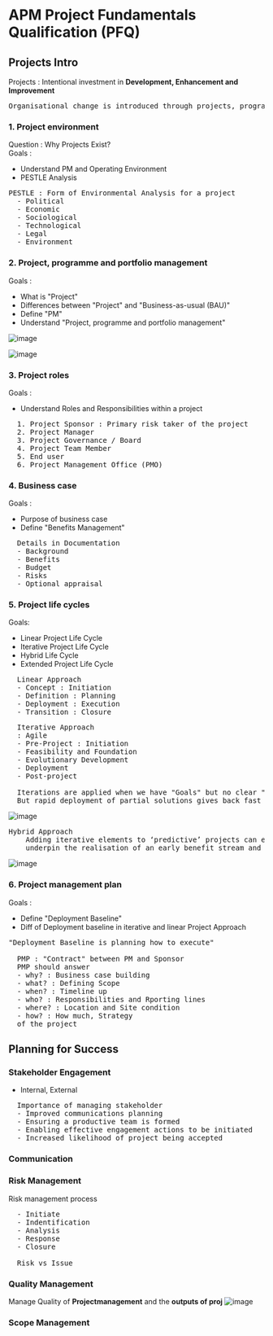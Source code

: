 # APM Project Fundamentals Qualification (PFQ)

## Projects Intro
Projects : Intentional investment in <strong>Development, Enhancement and Improvement</strong>

<pre>
Organisational change is introduced through projects, programmes and portfolios in order to deliver business value
</pre>

### 1. Project environment
Question : Why Projects Exist? <br>
Goals : 
  - Understand PM and Operating Environment
  - PESTLE Analysis
<pre>
PESTLE : Form of Environmental Analysis for a project
  - Political 
  - Economic
  - Sociological
  - Technological
  - Legal
  - Environment
</pre>

### 2. Project, programme and portfolio management
Goals :
- What is "Project"
- Differences between "Project" and "Business-as-usual (BAU)"
- Define "PM"
- Understand "Project, programme and portfolio management"
  
![image](https://github.com/yinlongTh/Project_Management_Study/assets/108507768/46445059-740d-46cc-a922-d91ab1d2c141)

![image](https://github.com/yinlongTh/Project_Management_Study/assets/108507768/dd46205f-ce0a-44ae-98e5-a8d308874471)


### 3. Project roles
Goals :
- Understand Roles and Responsibilities within a project
<pre>
  1. Project Sponsor : Primary risk taker of the project
  2. Project Manager
  3. Project Governance / Board
  4. Project Team Member
  5. End user
  6. Project Management Office (PMO)
</pre>


### 4. Business case
Goals : 
- Purpose of business case
- Define "Benefits Management"
<pre>
  Details in Documentation 
  - Background
  - Benefits
  - Budget
  - Risks
  - Optional appraisal
</pre>


### 5. Project life cycles
Goals:
- Linear Project Life Cycle
- Iterative Project Life Cycle
- Hybrid Life Cycle
- Extended Project Life Cycle
<pre>
  Linear Approach
  - Concept : Initiation
  - Definition : Planning
  - Deployment : Execution
  - Transition : Closure
</pre>

<pre>
  Iterative Approach
  : Agile
  - Pre-Project : Initiation
  - Feasibility and Foundation
  - Evolutionary Development
  - Deployment
  - Post-project

  Iterations are applied when we have "Goals" but no clear "means of achieving"
  But rapid deployment of partial solutions gives back fast feedback
</pre>

![image](https://github.com/yinlongTh/Project_Management_Study/assets/108507768/937a6ad8-2953-4957-9ce0-099a1e02086a)  

<pre>
Hybrid Approach
    Adding iterative elements to ‘predictive’ projects can enhance deployment in stages, support the generation of insights, 
    underpin the realisation of an early benefit stream and validate some of the ideas much earlier in the cycle.
</pre>

![image](https://github.com/yinlongTh/Project_Management_Study/assets/108507768/4e51e806-77f7-4f0f-8cdd-9d61b591e39a)

### 6. Project management plan
Goals :
- Define "Deployment Baseline"
- Diff of Deployment baseline in iterative and linear Project Approach
<pre>
"Deployment Baseline is planning how to execute"

  PMP : "Contract" between PM and Sponsor
  PMP should answer 
  - why? : Business case building
  - what? : Defining Scope
  - when? : Timeline up
  - who? : Responsibilities and Rporting lines
  - where? : Location and Site condition
  - how? : How much, Strategy
  of the project
</pre>


## Planning for Success
### Stakeholder Engagement
- Internal, External
<pre>
  Importance of managing stakeholder
  - Improved communications planning
  - Ensuring a productive team is formed
  - Enabling effective engagement actions to be initiated
  - Increased likelihood of project being accepted
</pre>

### Communication


### Risk Management
Risk management process
<pre>
  - Initiate
  - Indentification
  - Analysis
  - Response
  - Closure

  Risk vs Issue
</pre>

### Quality Management
Manage Quality of <strong>Projectmanagement</strong> and the <strong>outputs of proj</strong>
![image](https://github.com/yinlongTh/Project_Management_Study/assets/108507768/06bbaeac-f0de-4589-8e4c-0ec4a96982fa)


### Scope Management




























